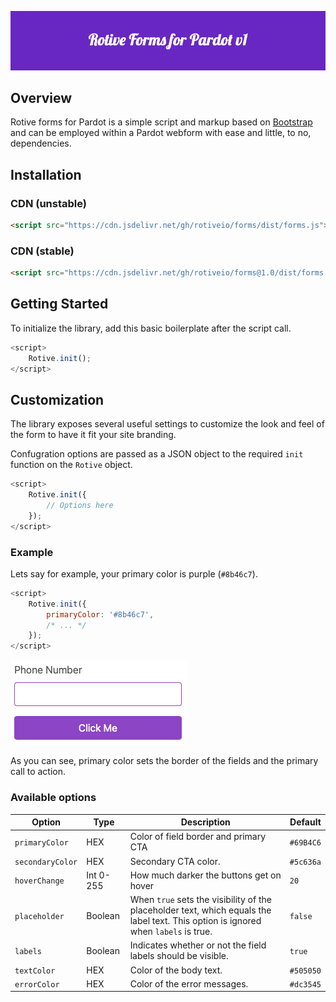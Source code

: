 ![Rotive IO Forms for Pardot](https://github.com/RotiveIO/Forms/raw/main/Static/bannerv1.png)

## Overview

Rotive forms for Pardot is a simple script and markup based on [Bootstrap](https://getbootstrap.com/) and can be employed within a Pardot webform with ease and little, to no, dependencies.

## Installation

### CDN (unstable)
```html
<script src="https://cdn.jsdelivr.net/gh/rotiveio/forms/dist/forms.js"></script>
```

### CDN (stable)
```html
<script src="https://cdn.jsdelivr.net/gh/rotiveio/forms@1.0/dist/forms.js"></script>
```

## Getting Started

To initialize the library, add this basic boilerplate after the script call.

```javascript
<script>
	Rotive.init();
</script>
```

## Customization

The library exposes several useful settings to customize the look and feel of the form to have it fit your site branding.

Confugration options are passed as a JSON object to the required `init` function on the `Rotive` object.

```javascript
<script>
	Rotive.init({
		// Options here
	});
</script>
```

### Example

Lets say for example, your primary color is purple (`#8b46c7`).

```javascript
<script>
	Rotive.init({
		primaryColor: '#8b46c7',
		/* ... */
	});
</script>
```

![Rotive IO Primary color example](https://github.com/RotiveIO/Forms/raw/main/Static/primaryColor.png)

As you can see, primary color sets the border of the fields and the primary call to action.

### Available options

|Option|Type|Description|Default|
|------|----|-----------|-------|
|`primaryColor`|HEX|Color of field border and primary CTA|`#69B4C6`|
|`secondaryColor`|HEX|Secondary CTA color.|`#5c636a`|
|`hoverChange`|Int 0-255|How much darker the buttons get on hover|`20`|
|`placeholder`|Boolean|When `true` sets the visibility of the placeholder text, which equals the label text. This option is ignored when `labels` is true.|`false`
|`labels`|Boolean|Indicates whether or not the field labels should be visible.|`true`
|`textColor`|HEX|Color of the body text.|`#505050`
|`errorColor`|HEX|Color of the error messages.|`#dc3545`
